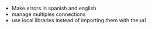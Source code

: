 - Make errors in spanish and english
- manage multiples connections
- use local libraries instead of importing them with the url